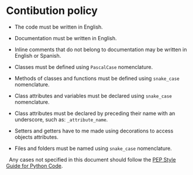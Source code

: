 # Contibution policy

- The code must be written in English.

- Documentation must be written in English.

- Inline comments that do not belong to documentation may be written in English or Spanish.

- Classes must be defined using `PascalCase` nomenclature.

- Methods of classes and functions must be defined using `snake_case` nomenclature.

- Class attributes and variables must be declared using `snake_case` nomenclature.

- Class attributes must be declared by preceding their name with an underscore, such as: `_attribute_name`.

- Setters and getters have to me made using decorations to access objects attributes.

- Files and folders must be named using `snake_case` nomenclature.

&nbsp; Any cases not specified in this document should follow the [PEP Style Guide for Python Code](https://peps.python.org/pep-0008/).